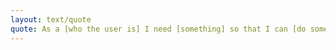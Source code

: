 ```yaml
---
layout: text/quote
quote: As a [who the user is] I need [something] so that I can [do something].
---
```

